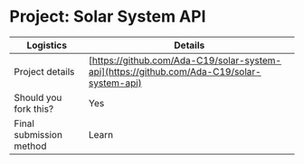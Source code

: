 # Project: Solar System API

| Logistics               | Details                                                                                |
| ----------------------- | -------------------------------------------------------------------------------------- |
| Project details         | [https://github.com/Ada-C19/solar-system-api](https://github.com/Ada-C19/solar-system-api) |
| Should you fork this?   | Yes                                                                                    |
| Final submission method | Learn                                                                                  |
